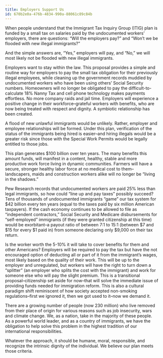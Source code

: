```yaml
---
title: Employers Support Us
id: 670b2e0a-476b-4834-990a-88061c89c84b
---
```

When people understand that the Immigrant Tax Inquiry Group (ITIG) plan is funded by a small tax on salaries paid by the undocumented workers’ employers, there are questions: “Will the employers pay?” and “Won’t we be flooded with new illegal immigrants?”

And the simple answers are, “Yes,” employers will pay, and “No,” we will most likely not be flooded with new illegal immigrants.

Employers want to stay within the law. This proposal provides a simple and routine way for employers to pay the small tax obligation for their previously illegal employees, while cleaning up the government records muddied by undocumented workers who have been using others’ Social Security numbers. Homeowners will no longer be obligated to pay the difficult-to-calculate 18% Nanny Tax and cell phone technology makes payments effortless. No more company raids and jail time. Employers will experience a positive change in their workforce–grateful workers with benefits, who are now being treated with respect and dignity. A symbiotic relationship has been created.

A flood of new unlawful immigrants would be unlikely. Rather, employer and employee relationships will be formed.  Under this plan, verification of the status of the immigrants being hired is easier–and hiring illegals would be a greater risk since those with the Special Work Permits would be legally entitled to those jobs.

This plan generates $100 billion over ten years. The many benefits this amount funds, will manifest in a content, healthy, stable and more productive work force living in dynamic communities. Farmers will have a secure, stronger healthy labor force at no medical cost to them–landscapers, maids and construction workers alike will no longer be “living in the shadows.”

Pew Research records that undocumented workers are paid 25% less than legal immigrants, so how could “line up and pay taxes” possibly succeed? Tens of thousands of undocumented immigrants “game” our tax system for $42 billion every ten years (equal to the taxes paid by six million American taxpayers). If the cash economy continues to be allowed to file as “independent contractors,” Social Security and Medicare disbursements for “self-employed” immigrants (if they were granted citizenship at this time) would be exorbitant–a payout ratio of between 7:1 to 15:1 (between $7 and $15 for every $1 paid in) from someone declaring only $9,000 on their tax return.

Is the worker worth the 5-10% it will take to cover benefits for them and other Americans? Employers will be required to pay the tax but have the not encouraged option  of deducting all or part of it from the immigrant’s wages, most likely based on the quality of their work. This will be up to the employer and unregulated, but workers will have the right to turn down a “splitter” (an employer who splits the cost with the immigrant) and work for someone else who will pay the slight premium.
This is a transitional proposal–citizenship set aside for now–that will solve the immediate issue of providing funds needed for immigration reform. This is also a cultural paradigm shift reminiscent of how society accepted non-smoking regulations–first we ignored it, then we got used to it–now we demand it.

There are a growing number of people (now 230 million) who live removed from their place of origin for various reasons such as job insecurity, wars and climate change. We, as a nation, take in the majority of these people. As a powerful world leader, and as a country of immigrants, we have the obligation to help solve this problem in the highest tradition of our international responsibilities.

Whatever the approach, it should be humane, moral, responsible, and recognize the intrinsic dignity of the individual. We believe our plan meets those criteria.